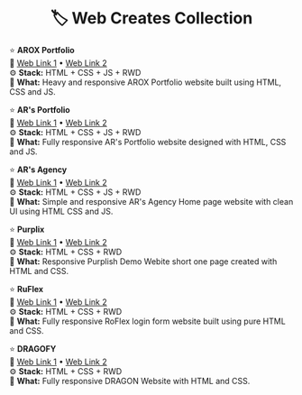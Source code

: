 **<h1 align="center">🏷️ Web Creates Collection</h1>**

⭐ **AROX Portfolio**<br>
🔗 [Web Link 1](https://arox-portfolio.vercel.app/) • [Web Link 2](https://arox-portfolio.netlify.app/)<br>
⚙️ **Stack:** HTML + CSS + JS + RWD<br>
📝 **What:** Heavy and responsive AROX Portfolio website built using HTML, CSS and JS.
<br>

⭐ **AR's Portfolio**<br>
🔗 [Web Link 1](https://ar-portf0lio.vercel.app/) • [Web Link 2](https://ar-portf0lio.netlify.app/)<br>
⚙️ **Stack:** HTML + CSS + JS + RWD<br>
📝 **What:** Fully responsive AR's Portfolio website designed with HTML, CSS and JS.
<br>

⭐ **AR's Agency**<br>
🔗 [Web Link 1](https://ar-agncy.vercel.app/) • [Web Link 2](https://ar-agncy.netlify.app/)<br>
⚙️ **Stack:** HTML + CSS + JS + RWD<br>
📝 **What:** Simple and responsive AR's Agency Home page website with clean UI using HTML CSS and JS.
<br>

⭐ **Purplix**<br>
🔗 [Web Link 1](https://purplix.vercel.app/) • [Web Link 2](https://purplix.netlify.app/)<br>
⚙️ **Stack:** HTML + CSS + RWD<br>
📝 **What:** Responsive Purplish Demo Webite short one page created with HTML and CSS.
<br>

⭐ **RuFlex**<br>
🔗 [Web Link 1](https://ruflex.vercel.app/) • [Web Link 2](https://ruflex.netlify.app/)<br>
⚙️ **Stack:** HTML + CSS + RWD<br>
📝 **What:** Fully responsive RoFlex login form website built using pure HTML and CSS.
<br>

⭐ **DRAGOFY**<br>
🔗 [Web Link 1](https://dragofy.vercel.app/) • [Web Link 2](https://dragofy.netlify.app/)<br>
⚙️ **Stack:** HTML + CSS + RWD<br>
📝 **What:** Fully responsive DRAGON Website with HTML and CSS.
<br>
